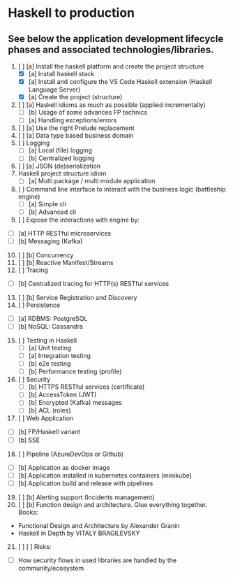 # Haskell to production

## See below the application development lifecycle phases and associated technologies/libraries.

1. [ ] [a] Install the haskell platform and create the project structure
   - [x] [a] Install haskell stack
   - [x] [a] Install and configure the VS Code Haskell extension (Haskell Language Server)
   - [x] [a] Create the project (structure)
2. [ ] [a] Haskell idioms as much as possible (applied incrementally)
   - [ ] [b] Usage of some advances FP technics
   - [ ] [a] Handling exceptions/errors
3. [ ] [a] Use the right Prelude replacement
4. [ ] [a] Data type based business domain
5. [ ] Logging
   - [ ] [a] Local (file) logging
   - [ ] [b] Centralized logging
6. [ ] [a] JSON (de)serialization
7. Haskell project structure idiom
   - [ ] [a] Multi package / multi module application
8. [ ] Command line interface to interact with the business logic (battleship engine)
   - [ ] [a] Simple cli
   - [ ] [b] Advanced cli
9.  [ ] Expose the interactions with engine by:
   - [ ] [a] HTTP RESTful microservices
   - [ ] [b] Messaging (Kafka)
10. [ ] [b] Concurrency
11. [ ] [b] Reactive Manifest/Streams
12. [ ] Tracing
   - [ ] [b] Centralized tracing for HTTP(s) RESTful services
13. [ ] [b] Service Registration and Discovery
14. [ ] Persistence
   - [ ] [a] RDBMS: PostgreSQL
   - [ ] [b] NoSQL: Cassandra
15. [ ] Testing in Haskell
    - [ ] [a] Unit testing
    - [ ] [a] Integration testing
    - [ ] [b] e2e testing
    - [ ] [b] Performance testing (profile)
16. [ ] Security
    - [ ] [b] HTTPS RESTful services (certificate)
    - [ ] [b] AccessToken (JWT)
    - [ ] [b] Encrypted (Kafka) messages
    - [ ] [b] ACL (roles)
17. [ ] Web Application
   - [ ] [b] FP/Haskell variant
   - [ ] [b] SSE
18. [ ] Pipeline (AzureDevOps or Github)
   - [ ] [b] Application as docker image
   - [ ] [b] Application installed in kubernetes containers (minikube)
   - [ ] [b] Application build and release with pipelines
19. [ ] [b] Alerting support (Incidents management)
20. [ ] [b] Function design and architecture. Glue everything together.
   Books:
   - Functional   Design and   Architecture by Alexander   Granin
   - Haskell in Depth by VITALY BRAGILEVSKY
21. [ ] [ ] Risks:
   - [ ] How security flows in used libraries are handled by the community/ecosystem
